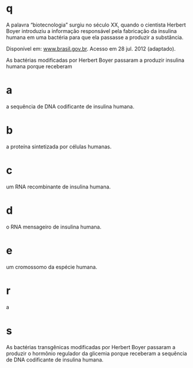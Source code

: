 # q
A palavra “biotecnologia” surgiu no século XX, quando o cientista Herbert Boyer introduziu a informação responsável pela fabricação da insulina humana em uma bactéria para que ela passasse a produzir a substância.

Disponível em: www.brasil.gov.br. Acesso em 28 jul. 2012 (adaptado).

As bactérias modificadas por Herbert Boyer passaram a produzir insulina humana porque receberam

# a
a sequência de DNA codificante de insulina humana.

# b
a proteína sintetizada por células humanas.

# c
um RNA recombinante de insulina humana.

# d
o RNA mensageiro de insulina humana.

# e
um cromossomo da espécie humana.

# r
a

# s
As bactérias transgênicas modificadas por Herbert Boyer passaram a produzir o hormônio regulador da glicemia porque receberam a sequência de DNA codificante de insulina humana.
